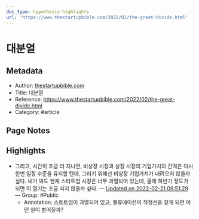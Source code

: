 ```yaml
---
doc_type: hypothesis-highlights
url: 'https://www.thestartupbible.com/2022/02/the-great-divide.html'
---
```


# 대분열

## Metadata
- Author: [thestartupbible.com]()
- Title: 대분열
- Reference: https://www.thestartupbible.com/2022/02/the-great-divide.html
- Category: #article

## Page Notes
## Highlights
- 그리고, 시간이 조금 더 지나면, 비상장 시장과 상장 시장의 기업가치의 간격은 다시 한번 일정 수준을 유지할 텐데, 그러기 위해선 비상장 기업가치가 내려오지 않을까 싶다. 내가 봐도 현재 스타트업 시장은 너무 과열되어 있는데, 올해 하반기 정도가 되면 이 열기는 조금 식지 않을까 싶다. — [Updated on 2022-02-21 09:51:29](https://hyp.is/aCCraJKwEeyh9LeeHR9gdA/www.thestartupbible.com/2022/02/the-great-divide.html) — Group: #Public
    - Annotation: 스트트업이 과열되어 있고, 밸류에이션이 적정선을 찾게 되면 어떤 일이 벌어질까?


